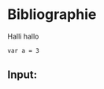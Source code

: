 # Bibliographie
Halli hallo

```
var a = 3
```

<script> 
var a = 3
a+4
</script>


## Input:



<script>

var url = "https://lively-kernel.org/lively4/lively4-core/demos/bibliographie/input.html";

(async () => {
  var text = await fetch(url).then( resp => resp.text())

  var htmlElement = <div></div>
  htmlElement.innerHTML = text

  // return "<pre>" + text.replace(/\</g,"&gt;") + "</pre"
  
  var pubList = htmlElement.querySelectorAll(".publist")


  var items = []

  for(var list of pubList ) {
    for(var ea of list.querySelectorAll("li") ) {
      items.push(ea)
    }
  }


  return items.map(ea => "EINTRAG:" + ea.innerHTML )
  
  // return htmlElement.querySelectorAll(".publist").length
})()
</script>


